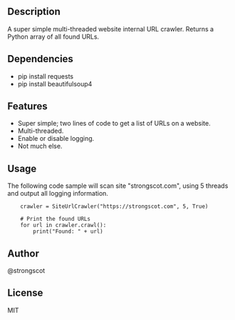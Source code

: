 ## Description

A super simple multi-threaded website internal URL crawler. Returns a Python array of all found URLs.

## Dependencies

- pip install requests
- pip install beautifulsoup4

## Features

- Super simple; two lines of code to get a list of URLs on a website.
- Multi-threaded.
- Enable or disable logging.
- Not much else.

## Usage

The following code sample will scan site "strongscot.com", using 5 threads and output all logging information.

```
    crawler = SiteUrlCrawler("https://strongscot.com", 5, True)

    # Print the found URLs
    for url in crawler.crawl():
        print("Found: " + url)
```

## Author

@strongscot

## License

MIT
